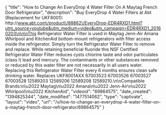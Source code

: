 {
    "title": "How to Change An EveryDrop 4 Water Filter On A Maytag French Door Refrigerator",
    "description": "Buy EveryDrop 4 Water Filters at Abt  (Replacement for UKF8001): http:\/\/www.abt.com\/product\/88862\/EveryDrop-EDR4RXD1.html?utm_source=youtube&utm_medium=video&utm_campaign=EDR4RXD1_20160203\n\n\nThis Refrigerator Water Filter is used in Maytag Jenn-Air Amana Whirlpool and KitchenAid bottom-mount refrigerators with filter access inside the refrigerator. Simply turn the Refrigerator Water Filter to remove and replace. While retaining beneficial fluoride this NSF Certified Refrigerator Water Filter reduces cysts chlorine taste and odor particulates (class I) lead and mercury. The contaminants or other substances removed or reduced by this water filter are not necessarily in all users water. Replacing this Refrigerator Water Filter every 6 months ensures clean safe drinking water. Replaces UKF8001AXX 67003523 67003526 67003527 67003528 12589203 12589206 12589208 12589210.\n\nCompatible Brands:\n\u2022 Maytag\n\u2022 Amana\n\u2022 Jenn-Air\n\u2022 Whirlpool\n\u2022 KitchenAid",
    "videoid": "69864575",
    "date_created": "1394825344",
    "date_modified": "1477514062",
    "type": "captivate",
    "layout": "video",
    "url": "\/v\/how-to-change-an-everydrop-4-water-filter-on-a-maytag-french-door-refrigerator\/69864575"
}